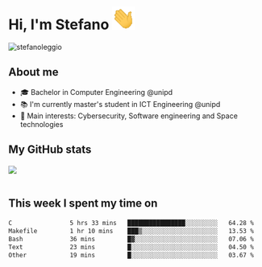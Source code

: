 # Hi, I'm Stefano <img src="https://raw.githubusercontent.com/stefanoleggio/stefanoleggio/main/images/wave.gif" width="45px">

<p align="left"> <img src="https://komarev.com/ghpvc/?username=stefanoleggio&label=Views&color=blue&style=plastic" alt="stefanoleggio" /></p>

## About me
- 🎓 Bachelor in Computer Engineering @unipd
- 📚 I'm currently master's student in ICT Engineering @unipd
- 🎯 Main interests: Cybersecurity, Software engineering and Space technologies


## My GitHub stats

<a href="https://github.com/anuraghazra/github-readme-stats" >
  <img align="center" src="https://github-readme-stats.vercel.app/api/top-langs/?username=stefanoleggio&langs_count=10&hide=jupyter%20notebook,html,blade&layout=compact&count_private=true&theme=swift" />
</a>
</br>
</br>

## This week I spent my time on


<!--START_SECTION:waka-->

```text
C                5 hrs 33 mins   ████████████████░░░░░░░░░   64.28 %
Makefile         1 hr 10 mins    ███▒░░░░░░░░░░░░░░░░░░░░░   13.53 %
Bash             36 mins         █▓░░░░░░░░░░░░░░░░░░░░░░░   07.06 %
Text             23 mins         █░░░░░░░░░░░░░░░░░░░░░░░░   04.50 %
Other            19 mins         █░░░░░░░░░░░░░░░░░░░░░░░░   03.67 %
```

<!--END_SECTION:waka-->
